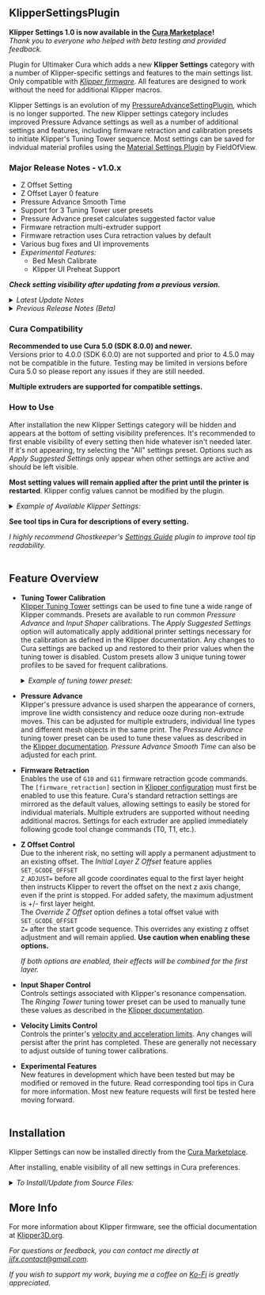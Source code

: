 ## KlipperSettingsPlugin

**Klipper Settings 1.0 is now available in the [Cura Marketplace](https://marketplace.ultimaker.com/app/cura/plugins/JJGraphiX/KlipperSettingsPlugin)!**<br/>
*Thank you to everyone who helped with beta testing and provided feedback.*

Plugin for Ultimaker Cura which adds a new **Klipper Settings** category with a number of Klipper-specific settings and features to the main settings list. Only compatible with [*Klipper firmware*](https://github.com/Klipper3d/klipper/). All features are designed to work without the need for additional Klipper macros.

Klipper Settings is an evolution of my [PressureAdvanceSettingPlugin](https://github.com/jjgraphix/PressureAdvanceSettingPlugin), which is no longer supported. The new Klipper settings category includes improved Pressure Advance settings as well as a number of additional settings and features, including firmware retraction and calibration presets to initiate Klipper's Tuning Tower sequence. Most settings can be saved for indvidual material profiles using the [Material Settings Plugin](https://marketplace.ultimaker.com/app/cura/plugins/fieldofview/MaterialSettingsPlugin) by FieldOfView.

### Major Release Notes - v1.0.x
- Z Offset Setting
- Z Offset Layer 0 feature
- Pressure Advance Smooth Time
- Support for 3 Tuning Tower user presets
- Pressure Advance preset calculates suggested factor value
- Firmware retraction multi-extruder support
- Firmware retraction uses Cura retraction values by default
- Various bug fixes and UI improvements
- *Experimental Features:*
  - Bed Mesh Calibrate
  - Klipper UI Preheat Support

***Check setting visibility after updating from a previous version.***

<details><summary><em>Latest Update Notes</em></summary>
  <p><ul type="square">
    <li>Bug Fix v1.0.2</li>
      <ul type="disc">
        <li>Setting definition compatibility for older versions</li>
        <li>Fixed duplicate setting relations</li>
        <li>Fixed changing machines with preset settings enabled</li>
        <li>Smooth time not tied to pressure advance control</li>
        <li>Final warnings now combined into single message</li>
        <li>Minor fixes and setting cleanup</li>
      </ul>
  </ul></p>
</details>

<details><summary><em>Previous Release Notes (Beta)</em></summary>
  <p><ul type="square">
    <li>v0.8.0</li>
      <ul type="disc">
        <li>Compatibility for Cura version 5</li>
        <li>Adds new "Klipper Settings" category</li>
        <li>Adds Klipper velocity limit settings</li>
        <li>Pressure Advance supports per-object settings and multiple extruders</li>
        <li>Simplified Tuning Tower settings</li>
      </ul>
    <li>v0.9.0</li>
      <ul type="disc">
        <li>Adds Klipper category icon</li>
        <li>Firmware retraction settings</li>
        <li>Input shaper settings</li>
        <li>New presets feature for tuning tower:</li>
          <ul type="circle">
            <li>Pressure Advance preset</li>
            <li>Ringing Tower preset</li>
          </ul>
        <li>Improved descriptions and setting behavior</li>
        <li>Various bug fixes and improvements</li>
      </ul>
    <li>v0.9.1</li>
      <ul type="disc">
        <li>Fixed crashing in older Cura versions</li>
        <li>Custom icon now only enabled for Cura 5.0+</li>
        <li>Improved presets and backup behavior</li>
      </ul>
    <li>v0.9.2</li>
      <ul type="disc">
        <li>Fixed incorrect parameter in Pressure Advance Preset</li>
        <li>Preset layer height now suggested from nozzle size</li>
      </ul>
  </ul></p>
</details>

### Cura Compatibility
**Recommended to use Cura 5.0 (SDK 8.0.0) and newer.**<br>
Versions prior to 4.0.0 (SDK 6.0.0) are not supported and prior to 4.5.0 may not be compatible in the future. Testing may be limited in versions before Cura 5.0 so please report any issues if they are still needed.

**Multiple extruders are supported for compatible settings.**

### How to Use
After installation the new Klipper Settings category will be hidden and appears at the bottom of setting visibility preferences. It's recommended to first enable visibility of every setting then hide whatever isn't needed later. If it's not appearing, try selecting the "All" settings preset. Options such as *Apply Suggested Settings* only appear when other settings are active and should be left visible.

**Most setting values will remain applied after the print until the printer is restarted**. Klipper config values cannot be modified by the plugin.

<details>
<summary><em>Example of Available Klipper Settings:</em></summary><br>
  <strong>Tool tips explain why some values are negative by default.</strong><br/><br/>

  ![image](https://github.com/jjgraphix/KlipperSettingsPlugin/blob/main/resources/images/examples/KSP_AllSettings_v1.0.PNG)
</details>

**See tool tips in Cura for descriptions of every setting.**

*I highly recommend Ghostkeeper's [Settings Guide](https://marketplace.ultimaker.com/app/cura/plugins/Ghostkeeper/SettingsGuide2) plugin to improve tool tip readability.*<br><br>

## Feature Overview
- **Tuning Tower Calibration**<br>
  [Klipper Tuning Tower](https://www.klipper3d.org/G-Codes.html#tuning_tower) settings can be used to fine tune a wide range of Klipper commands. Presets are available to run common *Pressure Advance* and *Input Shaper* calibrations. The *Apply Suggested Settings* option will automatically apply additional printer settings necessary for the calibration as defined in the Klipper documentation. Any changes to Cura settings are backed up and restored to their prior values when the tuning tower is disabled. Custom presets allow 3 unique tuning tower profiles to be saved for frequent calibrations.
  
  <details>
  <summary><em>Example of tuning tower preset:</em></summary><br><p>
  
    ![image](https://github.com/jjgraphix/KlipperSettingsPlugin/blob/main/resources/images/examples/KSP_Preset-ex1_v1.0.PNG)
  </p></details>

- **Pressure Advance**<br>
Klipper's pressure advance is used sharpen the appearance of corners, improve line width consistency and reduce ooze during non-extrude moves. This can be adjusted for multiple extruders, individual line types and different mesh objects in the same print. The *Pressure Advance* tuning tower preset can be used to tune these values as described in the [Klipper documentation](https://www.klipper3d.org/Pressure_Advance.html). *Pressure Advance Smooth Time* can also be adjusted for each print.

- **Firmware Retraction**<br>
Enables the use of <code>G10</code> and <code>G11</code> firmware retraction gcode commands. The <code>[firmware_retraction]</code> section in [Klipper configuration](https://www.klipper3d.org/Config_Reference.html#firmware_retraction) must first be enabled to use this feature. Cura's standard retraction settings are mirrored as the default values, allowing settings to easily be stored for individual materials. Multiple extruders are supported without needing additional macros. Settings for each extruder are applied immediately following gcode tool change commands (T0, T1, etc.).

- **Z Offset Control**<br>
Due to the inherent risk, no setting will apply a permanent adjustment to an existing offset. The *Initial Layer Z Offset* feature applies <code>SET_GCODE_OFFSET Z_ADJUST=</code> before all gcode coordinates equal to the first layer height then instructs Klipper to revert the offset on the next z axis change, even if the print is stopped. For added safety, the maximum adjustment is +/- first layer height.<br>
  The *Override Z Offset* option defines a total offset value with <code>SET_GCODE_OFFSET Z=</code> after the start gcode sequence. This overrides any existing z offset adjustment and will remain applied. **Use caution when enabling these options.**

  *If both options are enabled, their effects will be combined for the first layer.*
  
- **Input Shaper Control**<br>
Controls settings associated with Klipper's resonance compensation. The *Ringing Tower* tuning tower preset can be used to manually tune these values as described in the [Klipper documentation](https://www.klipper3d.org/Resonance_Compensation.html).

- **Velocity Limits Control**<br> 
Controls the printer's [velocity and acceleration limits](https://www.klipper3d.org/Config_Reference.html#printer). Any changes will persist after the print has completed. These are generally not necessary to adjust outside of tuning tower calibrations.

- **Experimental Features**<br>
New features in development which have been tested but may be modified or removed in the future. Read corresponding tool tips in Cura for more information. Most new feature requests will first be tested here moving forward.
<br><br>

## Installation
Klipper Settings can now be installed directly from the [Cura Marketplace](https://marketplace.ultimaker.com/app/cura/plugins/JJGraphiX/KlipperSettingsPlugin).

After installing, enable visibility of all new settings in Cura preferences.

<details><summary><em> To Install/Update from Source Files:</em></summary><br>
  <p>
    - Download source <a href="https://github.com/jjgraphix/KlipperSettingsPlugin/archive/refs/heads/main.zip">.zip file from Github</a>.<br>
    - Open Cura, click <em>Help</em>, <em>Show Configuration Folder</em>, then navigate to "plugins" folder and unpack .zip file.<br>
    - Rename the unpacked folder to "KlipperSettingsPlugin", removing Github suffix (e.g. "-main").<br>
    - Restart Cura and check settings visibility in preferences.<br><br>
    <i>To update a previous version, simply replace all contents of the KlipperSettingsPlugin folder with the latest release.</i>
  </p>
</details>

## More Info

For more information about Klipper firmware, see the official documentation at [Klipper3D.org](https://www.klipper3d.org).

*For questions or feedback, you can contact me directly at jjfx.contact@gmail.com.*

*If you wish to support my work, buying me a coffee on [Ko-Fi](https://ko-fi.com/jjjfx) is greatly appreciated.*
